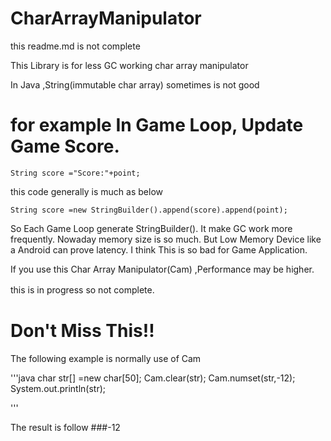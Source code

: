 # CharArrayManipulator
this readme.md is not complete

This Library is for less GC working char array manipulator

In Java ,String(immutable char array) sometimes is not good 

# for example In Game Loop, Update Game Score.

`String score ="Score:"+point;`

this code generally  is much as below

`String score =new StringBuilder().append(score).append(point);`

So Each Game Loop generate StringBuilder(). It make GC work more frequently.
Nowaday memory size is so much.
But Low Memory Device like a Android can prove latency.
I think This is so bad for Game Application.

If you use this Char Array Manipulator(Cam) ,Performance may be higher.

this is in progress so not complete.　
# Don't Miss This!!

The following example is normally use of Cam

'''java
 char str[] =new char[50];
        Cam.clear(str);
        Cam.numset(str,-12);
        System.out.println(str);
        
'''

The result is follow
###-12

